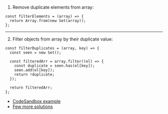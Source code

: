 
1. Remove duplicate elements from array:

```
const filterElements = (array) => {
  return Array.from(new Set(array));
};
```
---
2. Filter objects from array by their duplicate value:

```
const filterDuplicates = (array, key) => {
  const seen = new Set();

  const filteredArr = array.filter((el) => {
    const duplicate = seen.has(el[key]);
    seen.add(el[key]);
    return !duplicate;
  });

  return filteredArr;
};
```

* [CodeSandbox example](https://codesandbox.io/s/filter-duplicates-from-array-kxfddr?file=/src/filter.js)
* [Few more solutions](https://fullstackheroes.com/tutorials/javascript/5-ways-to-remove-duplicate-objects-from-array-based-on-property/)
